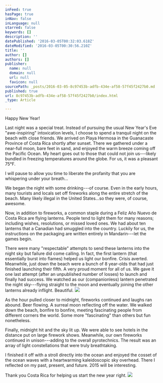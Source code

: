 ```yaml
---
inFeed: true
hasPage: true
inNav: false
inLanguage: null
starred: false
keywords: []
description: ''
datePublished: '2016-03-05T00:32:03.618Z'
dateModified: '2016-03-05T00:30:56.210Z'
title: ''
author: []
authors: []
publisher:
  name: null
  domain: null
  url: null
  favicon: null
sourcePath: _posts/2016-03-05-8c97453b-adfb-434e-af58-57f45f2427b0.md
published: true
url: 8c97453b-adfb-434e-af58-57f45f2427b0/index.html
_type: Article

---
```

Happy New Year! 

Last night was a special treat. Instead of pursuing the usual New Year's Eve "awe-inspiring" intoxication levels, I choose to spend a tranquil night on the beach with close friends. We arrived on Playa Hermosa in the Guanacaste Province of Costa Rica shortly after sunset. There we gathered under a near-full moon, bare feet in sand, and enjoyed the warm breeze coming off the Pacific Ocean. My heart goes out to those that could not join us---likely bundled in freezing temperatures around the globe. For us, it was a pleasant 75°F. 

I will pause to allow you time to liberate the profanity that you are whispering under your breath... 

We began the night with some drinking---of course. Even in the early hours, many tourists and locals set off fireworks along the entire stretch of the beach. Many likely illegal in the United States...so they were, of course, awesome. 

Now, in addition to fireworks, a common staple during a Feliz Año Nuevo de Costa Rica are flying lanterns. People tend to light them for many reasons; including wishes, resolutions, or missed loved ones. We had about ten lanterns that a Canadian had smuggled into the country. Luckily for us, the instructions on the packaging are written entirely in Mandarin---let the games begin. 

There were many "respectable" attempts to send these lanterns into the night sky but failure did come calling. In fact, the first lantern (that essentially burst into flames) helped us light our bonfire. Crisis averted. Meanwhile, just down the beach were a bunch of 8 year-olds that had just finished launching their fifth. A very proud moment for all of us. We gave it one last attempt (after an unpublished number of losses) to launch and finally had success. We watched as our (companionless) lantern penetrated the night sky---flying straight to the moon and eventually joining the other lanterns already inflight. Beautiful.
![](https://the-grid-user-content.s3-us-west-2.amazonaws.com/63ce5b22-0798-4901-845f-9a38784f2325.jpg)

As the hour pulled closer to midnight, fireworks continued and laughs ran abound. Beer flowing. A surreal moon reflecting off the water. We walked down the beach, bonfire to bonfire, meeting fascinating people from different corners the world. Some more "fascinating" than others but fun nonetheless.

Finally, midnight hit and the sky lit up. We were able to see hotels in the distance put on large firework shows. Meanwhile, our own fireworks continued in unison---adding to the overall pyrotechnics. The result was an array of light constellations that were truly breathtaking.

I finished it off with a stroll directly into the ocean and enjoyed the cosset of the ocean waves with a heartwarming kaleidoscopic sky overhead. There I reflected on my past, present, and future. 2015 will be interesting.

Thank you Costa Rica for helping us start the new year right.
![](https://the-grid-user-content.s3-us-west-2.amazonaws.com/002b6a2e-bb99-4b51-8d0b-ed0cae997fcb.jpg)